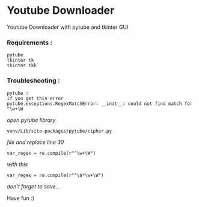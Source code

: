 # Youtube Downloader

Youtube Downloader with pytube and tkinter GUI

### Requirements :
    pytube
    tkinter tk
    tkinter tkk

### Troubleshooting :
    pytube :
    if you get this error
    pytube.exceptions.RegexMatchError: __init__: could not find match for ^\w+\W
    
_open pytube library_
    
    venv/Lib/site-packages/pytube/cipher.py
   
_file and replace line 30_ 
    
    var_regex = re.compile(r"^\w+\W")
    
_with this_

    var_regex = re.compile(r"^\$*\w+\W")

_don't forget to save..._

Have fun :)

    



